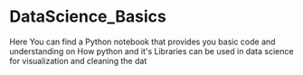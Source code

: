 # DataScience_Basics
Here You can find a Python notebook that provides you basic code and understanding on How python and it's Libraries can be used in data science for visualization and cleaning the dat
